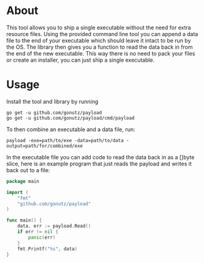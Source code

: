 # About
This tool allows you to ship a single executable without the need for extra resource files.
Using the provided command line tool you can append a data file to the end of your executable which should leave it intact to be run by the OS.
The library then gives you a function to read the data back in from the end of the new executable.
This way there is no need to pack your files or create an installer, you can just ship a single executable.

# Usage
Install the tool and library by running

    go get -u github.com/gonutz/payload
    go get -u github.com/gonutz/payload/cmd/payload

To then combine an executable and a data file, run:

    payload -exe=path/to/exe -data=path/to/data -output=path/for/combined/exe

In the executable file you can add code to read the data back in as a []byte slice, here is an example program that just reads the payload and writes it back out to a file:

```Go
package main

import (
	"fmt"
	"github.com/gonutz/payload"
)

func main() {
	data, err := payload.Read()
	if err != nil {
		panic(err)
	}
	fmt.Printf("%s", data)
}
```
